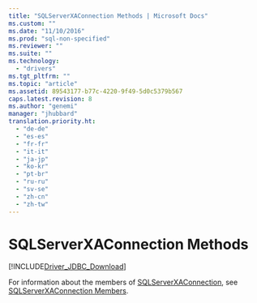 ```yaml
---
title: "SQLServerXAConnection Methods | Microsoft Docs"
ms.custom: ""
ms.date: "11/10/2016"
ms.prod: "sql-non-specified"
ms.reviewer: ""
ms.suite: ""
ms.technology: 
  - "drivers"
ms.tgt_pltfrm: ""
ms.topic: "article"
ms.assetid: 89543177-b77c-4220-9f49-5d0c5379b567
caps.latest.revision: 8
ms.author: "genemi"
manager: "jhubbard"
translation.priority.ht: 
  - "de-de"
  - "es-es"
  - "fr-fr"
  - "it-it"
  - "ja-jp"
  - "ko-kr"
  - "pt-br"
  - "ru-ru"
  - "sv-se"
  - "zh-cn"
  - "zh-tw"
---
```

# SQLServerXAConnection Methods
[!INCLUDE[Driver_JDBC_Download](../../../connect/jdbc/includes)]

  For information about the members of [SQLServerXAConnection](../../../connect/jdbc/reference/sqlserverxaconnection-class.md), see [SQLServerXAConnection Members](../../../connect/jdbc/reference/sqlserverxaconnection-members.md).  
  
  